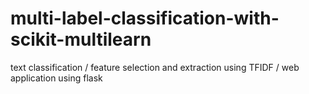 # multi-label-classification-with-scikit-multilearn
text classification / feature selection and extraction using TFIDF /  web application using flask 
